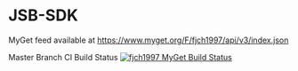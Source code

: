 # JSB-SDK

MyGet feed available at https://www.myget.org/F/fjch1997/api/v3/index.json

Master Branch CI Build Status [![fjch1997 MyGet Build Status](https://www.myget.org/BuildSource/Badge/fjch1997?identifier=799d3583-657c-48fb-b050-1d1cfe0601d9)](https://www.myget.org/)
